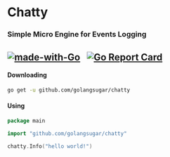 # Chatty
### Simple Micro Engine for Events Logging
[![made-with-Go](https://img.shields.io/badge/Made%20with-Go-1f425f.svg)](http://golang.org)
&nbsp;
[![Go Report Card](https://goreportcard.com/badge/github.com/golangsugar/chatty)](https://goreportcard.com/report/github.com/golangsugar/chatty)
---

#### Downloading
```bash
go get -u github.com/golangsugar/chatty
```

#### Using
```go
package main

import "github.com/golangsugar/chatty"

chatty.Info("hello world!")
```
